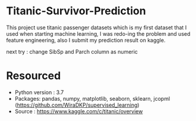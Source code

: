 # Titanic-Survivor-Prediction
This project use titanic passenger datasets which is my first dataset that I used when starting machine learning, I was redo-ing the problem and used feature engineering, also I submit my prediction result on kaggle.

next try : change SibSp and Parch column as numeric

# Resourced
- Python version : 3.7
- Packages: pandas, numpy, matplotlib, seaborn, sklearn, jcopml (https://github.com/WiraDKP/supervised_learning)
- Source : https://www.kaggle.com/c/titanic/overview
